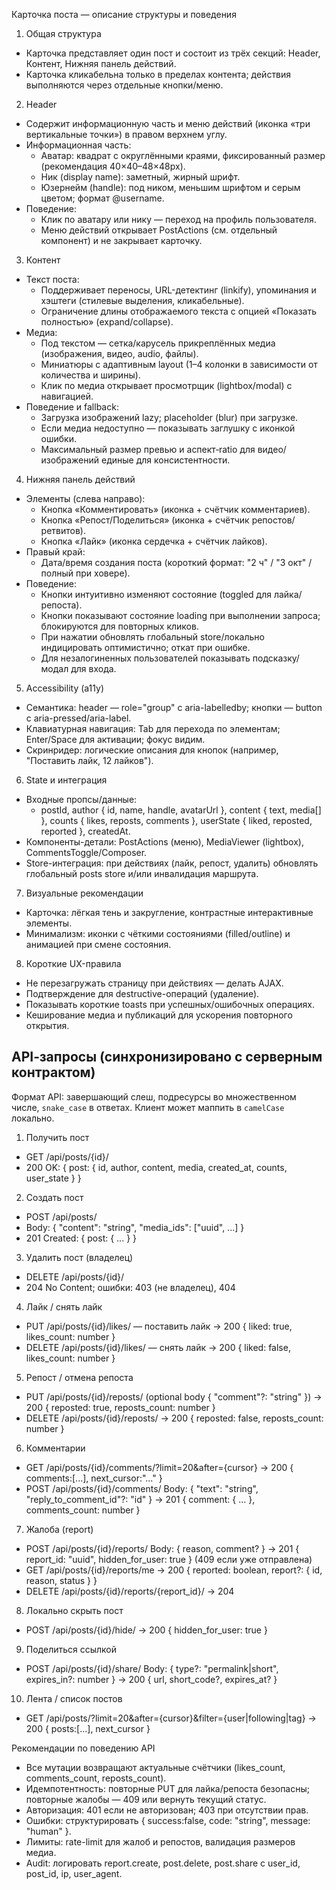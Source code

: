 Карточка поста — описание структуры и поведения

1. Общая структура
- Карточка представляет один пост и состоит из трёх секций: Header, Контент, Нижняя панель действий.
- Карточка кликабельна только в пределах контента; действия выполняются через отдельные кнопки/меню.

2. Header
- Содержит информационную часть и меню действий (иконка «три вертикальные точки») в правом верхнем углу.
- Информационная часть:
  - Аватар: квадрат с округлёнными краями, фиксированный размер (рекомендация 40×40–48×48px).
  - Ник (display name): заметный, жирный шрифт.
  - Юзернейм (handle): под ником, меньшим шрифтом и серым цветом; формат @username.
- Поведение:
  - Клик по аватару или нику — переход на профиль пользователя.
  - Меню действий открывает PostActions (см. отдельный компонент) и не закрывает карточку.

3. Контент
- Текст поста:
  - Поддерживает переносы, URL-детектинг (linkify), упоминания и хэштеги (стилевые выделения, кликабельные).
  - Ограничение длины отображаемого текста с опцией «Показать полностью» (expand/collapse).
- Медиа:
  - Под текстом — сетка/карусель прикреплённых медиа (изображения, видео, audio, файлы).
  - Миниатюры с адаптивным layout (1–4 колонки в зависимости от количества и ширины).
  - Клик по медиa открывает просмотрщик (lightbox/modal) с навигацией.
- Поведение и fallback:
  - Загрузка изображений lazy; placeholder (blur) при загрузке.
  - Если медиа недоступно — показывать заглушку с иконкой ошибки.
  - Максимальный размер превью и аспект‑ratio для видео/изображений единые для консистентности.

4. Нижняя панель действий
- Элементы (слева направо):
  - Кнопка «Комментировать» (иконка + счётчик комментариев).
  - Кнопка «Репост/Поделиться» (иконка + счётчик репостов/ретвитов).
  - Кнопка «Лайк» (иконка сердечка + счётчик лайков).
- Правый край:
  - Дата/время создания поста (короткий формат: "2 ч" / "3 окт" / полный при ховере).
- Поведение:
  - Кнопки интуитивно изменяют состояние (toggled для лайка/репоста).
  - Кнопки показывают состояние loading при выполнении запроса; блокируются для повторных кликов.
  - При нажатии обновлять глобальный store/локально индицировать оптимистично; откат при ошибке.
  - Для незалогиненных пользователей показывать подсказку/модал для входа.

5. Accessibility (a11y)
- Семантика: header — role="group" с aria-labelledby; кнопки — button с aria-pressed/aria-label.
- Клавиатурная навигация: Tab для перехода по элементам; Enter/Space для активации; фокус видим.
- Скринридер: логические описания для кнопок (например, "Поставить лайк, 12 лайков").

6. State и интеграция
- Входные пропсы/данные:
  - postId, author { id, name, handle, avatarUrl }, content { text, media[] }, counts { likes, reposts, comments }, userState { liked, reposted, reported }, createdAt.
- Компоненты-детали: PostActions (меню), MediaViewer (lightbox), CommentsToggle/Composer.
- Store-интеграция: при действиях (лайк, репост, удалить) обновлять глобальный posts store и/или инвалидация маршрута.

7. Визуальные рекомендации
- Карточка: лёгкая тень и закругление, контрастные интерактивные элементы.
- Минимализм: иконки с чёткими состояниями (filled/outline) и анимацией при смене состояния.

8. Короткие UX-правила
- Не перезагружать страницу при действиях — делать AJAX.
- Подтверждение для destructive-операций (удаление).
- Показывать короткие toasts при успешных/ошибочных операциях.
- Кеширование медиа и публикаций для ускорения повторного открытия.

## API‑запросы (синхронизировано с серверным контрактом)

Формат API: завершающий слеш, подресурсы во множественном числе, `snake_case` в ответах. Клиент может маппить в `camelCase` локально.

1) Получить пост
- GET /api/posts/{id}/
- 200 OK: { post: { id, author, content, media, created_at, counts, user_state } }

2) Создать пост
- POST /api/posts/
- Body: { "content": "string", "media_ids": ["uuid", ...] }
- 201 Created: { post: { ... } }

3) Удалить пост (владелец)
- DELETE /api/posts/{id}/
- 204 No Content; ошибки: 403 (не владелец), 404

4) Лайк / снять лайк
- PUT /api/posts/{id}/likes/ — поставить лайк → 200 { liked: true, likes_count: number }
- DELETE /api/posts/{id}/likes/ — снять лайк → 200 { liked: false, likes_count: number }

5) Репост / отмена репоста
- PUT /api/posts/{id}/reposts/ (optional body { "comment"?: "string" }) → 200 { reposted: true, reposts_count: number }
- DELETE /api/posts/{id}/reposts/ → 200 { reposted: false, reposts_count: number }

6) Комментарии
- GET /api/posts/{id}/comments/?limit=20&after={cursor} → 200 { comments:[...], next_cursor:"..." }
- POST /api/posts/{id}/comments/ Body: { "text": "string", "reply_to_comment_id"?: "id" } → 201 { comment: { ... }, comments_count: number }

7) Жалоба (report)
- POST /api/posts/{id}/reports/ Body: { reason, comment? } → 201 { report_id: "uuid", hidden_for_user: true } (409 если уже отправлена)
- GET /api/posts/{id}/reports/me → 200 { reported: boolean, report?: { id, reason, status } }
- DELETE /api/posts/{id}/reports/{report_id}/ → 204

8) Локально скрыть пост
- POST /api/posts/{id}/hide/ → 200 { hidden_for_user: true }

9) Поделиться ссылкой
- POST /api/posts/{id}/share/ Body: { type?: "permalink|short", expires_in?: number } → 200 { url, short_code?, expires_at? }

10) Лента / список постов
- GET /api/posts/?limit=20&after={cursor}&filter={user|following|tag} → 200 { posts:[...], next_cursor }

Рекомендации по поведению API
- Все мутации возвращают актуальные счётчики (likes_count, comments_count, reposts_count).
- Идемпотентность: повторные PUT для лайка/репоста безопасны; повторные жалобы — 409 или вернуть текущий статус.
- Авторизация: 401 если не авторизован; 403 при отсутствии прав.
- Ошибки: структурировать { success:false, code: "string", message: "human" }.
- Лимиты: rate-limit для жалоб и репостов, валидация размеров медиа.
- Audit: логировать report.create, post.delete, post.share с user_id, post_id, ip, user_agent.

